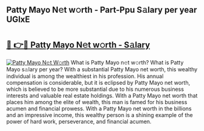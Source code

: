 ## Patty Mayo N𝚎t w𝚘rth - Part-Ppu S𝚊lary per year UGlxE

# <h2><a href="http://gc2mp5o.nevu.top/?p=Patty+Mayo">🔗 👉🔴 Patty Mayo N𝚎t w𝚘rth - S𝚊lary</a></h2>

[![Patty Mayo N𝚎t W𝚘rth](https://i.imgur.com/Oavwk0R.jpeg)](http://gc2mp5o.nevu.top/?p=Patty+Mayo)
What is Patty Mayo n𝚎t w𝚘rth? What is Patty Mayo s𝚊lary per year?
With a substantial Patty Mayo net worth, this wealthy individual is among the wealthiest in his profession. His annual compensation is considerable, but it is eclipsed by Patty Mayo net worth, which is believed to be more substantial due to his numerous business interests and valuable real estate holdings. With a Patty Mayo net worth that places him among the elite of wealth, this man is famed for his business acumen and financial prowess. With a Patty Mayo net worth in the billions and an impressive income, this wealthy person is a shining example of the power of hard work, perseverance, and financial acumen.
